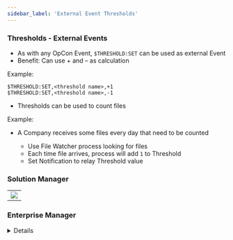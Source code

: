 ```yaml
---
sidebar_label: 'External Event Thresholds'
---
```


### Thresholds - External Events

* As with any OpCon Event, ```$THRESHOLD:SET``` can be used as external Event
* Benefit: Can use + and – as calculation

Example:  

```$THRESHOLD:SET,<threshold name>,+1```  
```$THRESHOLD:SET,<threshold name>,-1```  

* Thresholds can be used to count files

Example:  

* A Company receives some files every day that need to be counted

	* Use File Watcher process looking for files 
	* Each time file arrives, process will add ```1``` to Threshold
	* Set Notification to relay Threshold value

### Solution Manager

|| 
|---------------------------------------------------------|
| ![](../static/imgbasic/sm-external-threshold-event.png) |


### Enterprise Manager

<details>

||
| ------------------------------------------|
| ![](../static/imgbasic/415.png)           |

</details>